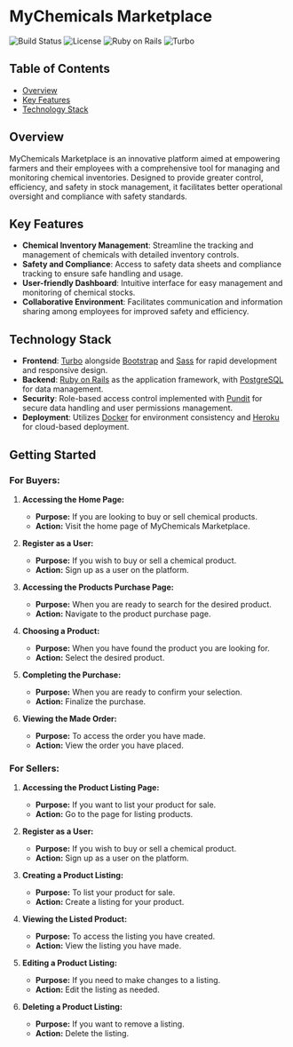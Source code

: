 # MyChemicals Marketplace

![Build Status](https://img.shields.io/badge/build-passing-brightgreen)
![License](https://img.shields.io/badge/license-MIT-blue)
![Ruby on Rails](https://img.shields.io/badge/Ruby%20on%20Rails-latest-critical)
![Turbo](https://img.shields.io/badge/Turbo-enabled-blue)

## Table of Contents
- [Overview](#overview)
- [Key Features](#key-features)
- [Technology Stack](#technology-stack)

## Overview

MyChemicals Marketplace is an innovative platform aimed at empowering farmers and their employees with a comprehensive tool for managing and monitoring chemical inventories. Designed to provide greater control, efficiency, and safety in stock management, it facilitates better operational oversight and compliance with safety standards.

## Key Features

- **Chemical Inventory Management**: Streamline the tracking and management of chemicals with detailed inventory controls.
- **Safety and Compliance**: Access to safety data sheets and compliance tracking to ensure safe handling and usage.
- **User-friendly Dashboard**: Intuitive interface for easy management and monitoring of chemical stocks.
- **Collaborative Environment**: Facilitates communication and information sharing among employees for improved safety and efficiency.

## Technology Stack

- **Frontend**: [Turbo](https://turbo.hotwire.dev/) alongside [Bootstrap](https://getbootstrap.com/) and [Sass](https://sass-lang.com/) for rapid development and responsive design.
- **Backend**: [Ruby on Rails](https://rubyonrails.org/) as the application framework, with [PostgreSQL](https://www.postgresql.org/) for data management.
- **Security**: Role-based access control implemented with [Pundit](https://github.com/varvet/pundit) for secure data handling and user permissions management.
- **Deployment**: Utilizes [Docker](https://www.docker.com/) for environment consistency and [Heroku](https://www.heroku.com/) for cloud-based deployment.

## Getting Started

### For Buyers:

1. **Accessing the Home Page:**
   - **Purpose:** If you are looking to buy or sell chemical products.
   - **Action:** Visit the home page of MyChemicals Marketplace.

2. **Register as a User:**
   - **Purpose:** If you wish to buy or sell a chemical product.
   - **Action:** Sign up as a user on the platform.

3. **Accessing the Products Purchase Page:**
   - **Purpose:** When you are ready to search for the desired product.
   - **Action:** Navigate to the product purchase page.

4. **Choosing a Product:**
   - **Purpose:** When you have found the product you are looking for.
   - **Action:** Select the desired product.

5. **Completing the Purchase:**
   - **Purpose:** When you are ready to confirm your selection.
   - **Action:** Finalize the purchase.

6. **Viewing the Made Order:**
   - **Purpose:** To access the order you have made.
   - **Action:** View the order you have placed.

### For Sellers:

1. **Accessing the Product Listing Page:**
   - **Purpose:** If you want to list your product for sale.
   - **Action:** Go to the page for listing products.

2. **Register as a User:**
   - **Purpose:** If you wish to buy or sell a chemical product.
   - **Action:** Sign up as a user on the platform.
     
3. **Creating a Product Listing:**
   - **Purpose:** To list your product for sale.
   - **Action:** Create a listing for your product.

3. **Viewing the Listed Product:**
   - **Purpose:** To access the listing you have created.
   - **Action:** View the listing you have made.

4. **Editing a Product Listing:**
   - **Purpose:** If you need to make changes to a listing.
   - **Action:** Edit the listing as needed.

5. **Deleting a Product Listing:**
   - **Purpose:** If you want to remove a listing.
   - **Action:** Delete the listing.
